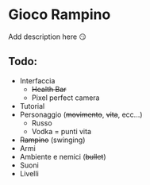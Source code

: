 # Gioco Rampino
Add description here 😏

## Todo:
- Interfaccia
  - ~~Health Bar~~
  - Pixel perfect camera
- Tutorial
- Personaggio (~~movimento~~, ~~vita~~, ecc...)
  - Russo 
  - Vodka = punti vita
- ~~Rampino~~ (swinging)
- Armi
- Ambiente e nemici (~~bullet~~)
- Suoni
- Livelli
